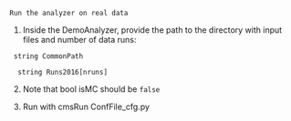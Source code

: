 `Run the analyzer on real data`

1. Inside the DemoAnalyzer, provide the path to the directory with input files and number of data runs:
 
 ` string CommonPath`
  
`  string Runs2016[nruns]`

2. Note that bool isMC should be  `false` 

3. Run with cmsRun ConfFile_cfg.py
